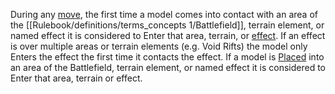 During any [move](Rulebook/definitions/terms_concepts%201/Movement.md), the first time a model comes into contact with an area of the [[Rulebook/definitions/terms_concepts 1/Battlefield]], terrain element, or named effect it is considered to Enter that area, terrain, or [effect](Rulebook/definitions/terms_concepts%201/Effects.md).
If an effect is over multiple areas or terrain elements (e.g. Void Rifts) the model only Enters the effect the first time it contacts the effect.
If a model is [Placed](Rulebook/definitions/terms_concepts%201/Place.md) into an area of the Battlefield, terrain element, or named effect it is considered to Enter that area, terrain or effect.